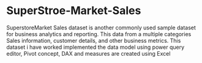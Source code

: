 # SuperStroe-Market-Sales
SuperstoreMarket Sales dataset is another commonly used sample dataset for business analytics and reporting. This data from a multiple categories Sales information, customer details, and other business metrics. This dataset i have worked implemented the data model using power query editor, Pivot concept, DAX and measures are created using Excel 
